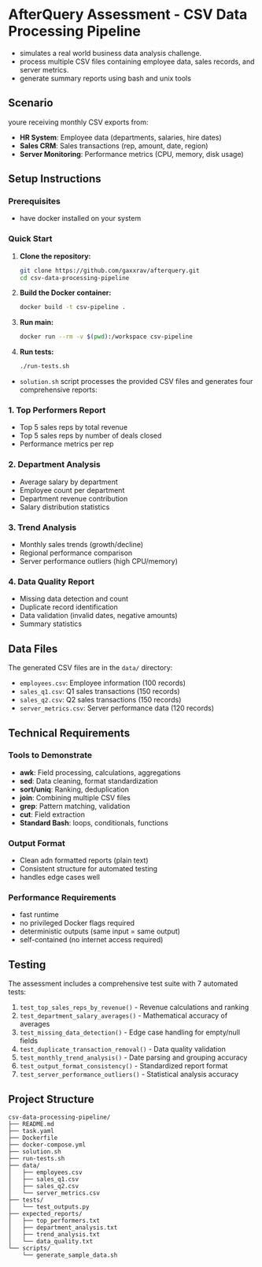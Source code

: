 # AfterQuery Assessment - CSV Data Processing Pipeline

- simulates a real world business data analysis challenge. 
- process multiple CSV files containing employee data, sales records, and server metrics.
- generate summary reports using bash and unix tools

## Scenario

youre receiving monthly CSV exports from:
- **HR System**: Employee data (departments, salaries, hire dates)
- **Sales CRM**: Sales transactions (rep, amount, date, region)
- **Server Monitoring**: Performance metrics (CPU, memory, disk usage)

## Setup Instructions

### Prerequisites
- have docker installed on your system

### Quick Start

1. **Clone the repository:**
   ```bash
   git clone https://github.com/gaxxrav/afterquery.git
   cd csv-data-processing-pipeline
   ```

2. **Build the Docker container:**
   ```bash
   docker build -t csv-pipeline .
   ```

3. **Run main:**
   ```bash
   docker run --rm -v $(pwd):/workspace csv-pipeline
   ```

4. **Run tests:**
   ```bash
   ./run-tests.sh
   ```

- `solution.sh` script processes the provided CSV files and generates four comprehensive reports:

### 1. Top Performers Report
- Top 5 sales reps by total revenue
- Top 5 sales reps by number of deals closed
- Performance metrics per rep

### 2. Department Analysis
- Average salary by department
- Employee count per department
- Department revenue contribution
- Salary distribution statistics

### 3. Trend Analysis
- Monthly sales trends (growth/decline)
- Regional performance comparison
- Server performance outliers (high CPU/memory)

### 4. Data Quality Report
- Missing data detection and count
- Duplicate record identification
- Data validation (invalid dates, negative amounts)
- Summary statistics

## Data Files

The generated CSV files are in the `data/` directory:

- `employees.csv`: Employee information (100 records)
- `sales_q1.csv`: Q1 sales transactions (150 records)
- `sales_q2.csv`: Q2 sales transactions (150 records)
- `server_metrics.csv`: Server performance data (120 records)

## Technical Requirements

### Tools to Demonstrate
- **awk**: Field processing, calculations, aggregations
- **sed**: Data cleaning, format standardization
- **sort/uniq**: Ranking, deduplication
- **join**: Combining multiple CSV files
- **grep**: Pattern matching, validation
- **cut**: Field extraction
- **Standard Bash**: loops, conditionals, functions

### Output Format
- Clean adn formatted reports (plain text)
- Consistent structure for automated testing
- handles edge cases well

### Performance Requirements
- fast runtime
- no privileged Docker flags required
- deterministic outputs (same input = same output)
- self-contained (no internet access required)

## Testing

The assessment includes a comprehensive test suite with 7 automated tests:

1. `test_top_sales_reps_by_revenue()` - Revenue calculations and ranking
2. `test_department_salary_averages()` - Mathematical accuracy of averages
3. `test_missing_data_detection()` - Edge case handling for empty/null fields
4. `test_duplicate_transaction_removal()` - Data quality validation
5. `test_monthly_trend_analysis()` - Date parsing and grouping accuracy
6. `test_output_format_consistency()` - Standardized report format
7. `test_server_performance_outliers()` - Statistical analysis accuracy

## Project Structure

```
csv-data-processing-pipeline/
├── README.md
├── task.yaml
├── Dockerfile
├── docker-compose.yml
├── solution.sh           
├── run-tests.sh
├── data/
│   ├── employees.csv
│   ├── sales_q1.csv
│   ├── sales_q2.csv
│   └── server_metrics.csv
├── tests/
│   └── test_outputs.py
├── expected_reports/
│   ├── top_performers.txt
│   ├── department_analysis.txt
│   ├── trend_analysis.txt
│   └── data_quality.txt
└── scripts/
    └── generate_sample_data.sh
```